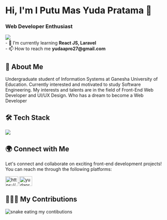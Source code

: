 <h1>Hi, I'm I Putu Mas Yuda Pratama 👋</h1>

<h3>Web Developer  Enthusiast</h3>
<img align="left" src="https://visitor-badge.laobi.icu/badge?page_id=yudapratama8725.yudapratama8725" />

</br>
- 🌱 I’m currently learning <strong>React JS, Laravel</strong>
</br>
- 📫 How to reach me <strong>yudaapro27@gmail.com</strong>

<h2>🚀 About Me</h2>

Undergraduate student of Information Systems at Ganesha University of Education. Currently interested and motivated to study Software Engineering. My interests and talents are in the field of Front-End Web Developer and UI/UX Design. Who has a dream to become a Web Developer

<h2>🛠️ Tech Stack</h2>

<p align="left"> 
 <img src="https://skillicons.dev/icons?i=html,css,bootstrap,tailwind,figma,js,php,laravel,mongodb,mysql,postman,git"/>
</p>

<h2>🌍 Connect with Me</h2>

Let's connect and collaborate on exciting front-end development projects! You can reach me through the following platforms:

<p align="left">
  <a href="https://www.linkedin.com/in/yudapratamaa/" target="blank">
    <img align="center" src="https://raw.githubusercontent.com/rahuldkjain/github-profile-readme-generator/master/src/images/icons/Social/linked-in-alt.svg"       
      alt="https://www.linkedin.com/in/yudapratamaa/" height="30" width="40" />
  </a>
  <a href="https://www.instagram.com/_yudaap/" target="blank">
    <img align="center" src="https://raw.githubusercontent.com/rahuldkjain/github-profile-readme-generator/master/src/images/icons/Social/instagram.svg" 
    alt="yudapratama" height="30" width="40" />
  </a>
</p>

<h2> 👩🏻‍💻 My Contributions</h2>

<img alt="snake eating my contibutions" src="https://raw.githubusercontent.com/yudapratama8725/yudapratama8725/output/github-contribution-grid-snake-dark.svg" />
